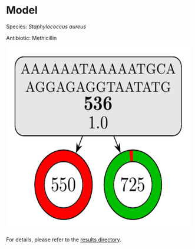 
# Model

Species: *Staphylococcus aureus*

Antibiotic: Methicillin

<img src="./model.png" width=500 height=500 />

For details, please refer to the [results directory](../../../../../results/cart_b/staphylococcus%20aureus/methicillin/repeat_4/).

